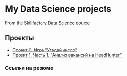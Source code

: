 # My Data Science projects
From the [Skillfactory Data Science cource](https://skillfactory.ru/data-scientist)

## Проекты

* [Проект 0. Игра "Угадай число"](https://github.com/AleksandraPashkova/sf_data_science/tree/main/01_python_08_9.1)
* [Проект 1. Часть 1. "Анализ вакансий на HeadHunter"](https://github.com/AleksandraPashkova/sf_data_science/tree/main/01_project)
    
### Ссылки на резюме
